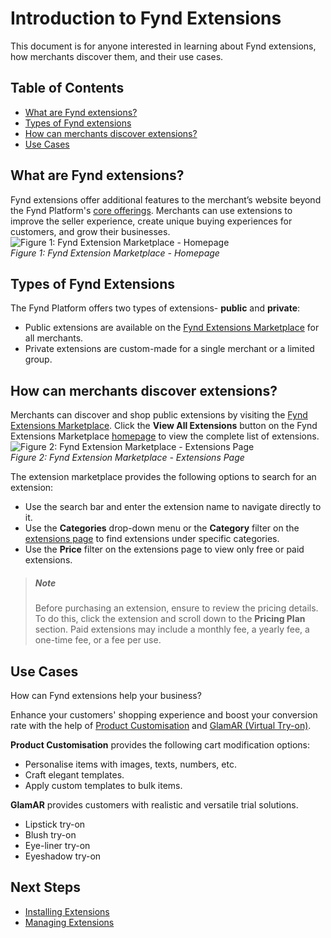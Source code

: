 # Introduction to Fynd Extensions
This document is for anyone interested in learning about Fynd extensions, how merchants discover them, and their use cases.

## Table of Contents
- [What are Fynd extensions?](#item-one)
- [Types of Fynd extensions](#item-two)
- [How can merchants discover extensions?](#item-three)
- [Use Cases](#item-four)

<a id="item-one"></a>
## What are Fynd extensions?
Fynd extensions offer additional features to the merchant’s website beyond the Fynd Platform's [core offerings](https://platform.fynd.com/features). Merchants can use extensions to improve the seller experience, create unique buying experiences for customers, and grow their businesses.
![Figure 1: Fynd Extension Marketplace - Homepage](https://github.com/debashisborgohain/docs/assets/98230826/fd3721a9-0e9f-4185-ba06-c55b1b03ae4a)  
*Figure 1: Fynd Extension Marketplace - Homepage*

<a id="item-two"></a>
## Types of Fynd Extensions
The Fynd Platform offers two types of extensions- **public** and **private**:
- Public extensions are available on the [Fynd Extensions Marketplace](https://extensions.fynd.com/) for all merchants.
- Private extensions are custom-made for a single merchant or a limited group. 

<a id="item-three"></a>
## How can merchants discover extensions?
Merchants can discover and shop public extensions by visiting the [Fynd Extensions Marketplace](https://extensions.fynd.com/). Click the **View All Extensions** button on the Fynd Extensions Marketplace [homepage](https://extensions.fynd.com/) to view the complete list of extensions.
![Figure 2: Fynd Extension Marketplace - Extensions Page](https://github.com/debashisborgohain/docs/assets/98230826/8f6fd6f6-b9d6-46ad-b5ee-a44f317cee20)  
*Figure 2: Fynd Extension Marketplace - Extensions Page*

The extension marketplace provides the following options to search for an extension:
- Use the search bar and enter the extension name to navigate directly to it.
- Use the **Categories** drop-down menu or the **Category** filter on the [extensions page](https://extensions.fynd.com/extensions) to find extensions under specific categories. 
- Use the **Price** filter on the extensions page to view only free or paid extensions.

> ##### Note  
> Before purchasing an extension, ensure to review the pricing details. To do this, click the extension and scroll down to the **Pricing Plan** section. Paid extensions may include a monthly fee, a yearly fee, a one-time fee, or a fee per use.

<a id="item-four"></a>
## Use Cases
How can Fynd extensions help your business?

Enhance your customers' shopping experience and boost your conversion rate with the help of [Product Customisation](https://extensions.fynd.com/extensions/product-customisation) and [GlamAR (Virtual Try-on)](https://extensions.fynd.com/extensions/glamar). 

**Product Customisation** provides the following cart modification options:
- Personalise items with images, texts, numbers, etc.  
- Craft elegant templates.
- Apply custom templates to bulk items.

**GlamAR** provides customers with realistic and versatile trial solutions.
- Lipstick try-on
- Blush try-on
- Eye-liner try-on
- Eyeshadow try-on 

## Next Steps
- [Installing Extensions](installing-extensions)
- [Managing Extensions](managing-extensions)


